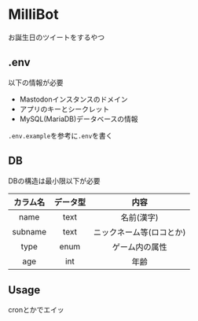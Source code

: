 # MilliBot
お誕生日のツイートをするやつ

## .env
以下の情報が必要
* Mastodonインスタンスのドメイン
* アプリのキーとシークレット
* MySQL(MariaDB)データベースの情報

`.env.example`を参考に`.env`を書く

## DB
DBの構造は最小限以下が必要

|カラム名|データ型|内容|
|:--:|:--:|:--:|
|name|text|名前(漢字)|
|subname|text|ニックネーム等(ロコとか)|
|type|enum|ゲーム内の属性|
|age|int|年齢|

## Usage
cronとかでエイッ
